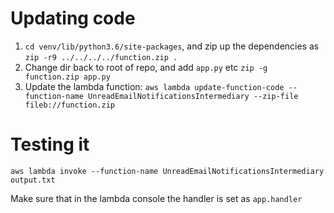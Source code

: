 # Updating code

1. `cd venv/lib/python3.6/site-packages`, and zip up the dependencies as
`zip -r9 ../../../../function.zip .`
2. Change dir back to root of repo, and add `app.py` etc
`zip -g function.zip app.py`
3. Update the lambda function: `aws lambda update-function-code --function-name UnreadEmailNotificationsIntermediary --zip-file fileb://function.zip`

# Testing it

`aws lambda invoke --function-name UnreadEmailNotificationsIntermediary output.txt`

Make sure that in the lambda console the handler is set as `app.handler`